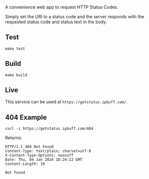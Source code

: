 A convenience web app to request HTTP Status Codes.

Simply set the URI to a status code and the server responds with the requested status code and status text in the body.

## Test
`make test`

## Build
`make build`

## Live
This service can be used at `https://getstatus.ipbuff.com/`.

## 404 Example
``` 
curl -i https://getstatus.ipbuff.com/404
```

Returns:
```
HTTP/1.1 404 Not Found
Content-Type: text/plain; charset=utf-8
X-Content-Type-Options: nosniff
Date: Thu, 04 Jan 2024 18:24:12 GMT
Content-Length: 10

Not Found
```
